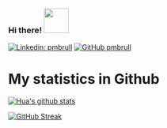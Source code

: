 ### Hi there! <img src="https://media.giphy.com/media/VgCDAzcKvsR6OM0uWg/giphy.gif" width="50"> 

[![Linkedin: pmbrull](https://img.shields.io/badge/-pmbrull-blue?style=flat-square&logo=Linkedin&logoColor=white&link=www.linkedin.com/in/pmbrull)](www.linkedin.com/in/pmbrull)
[![GitHub pmbrull](https://img.shields.io/github/followers/pmbrull?label=follow&style=social)](https://github.com/pmbrull)

<!--
**pmbrull/pmbrull** is a ✨ _special_ ✨ repository because its `README.md` (this file) appears on your GitHub profile.

Here are some ideas to get you started:

- 🔭 I’m currently working on ...
- 🌱 I’m currently learning ...
- 👯 I’m looking to collaborate on ...
- 🤔 I’m looking for help with ...
- 💬 Ask me about ...
- 📫 How to reach me: ...
- 😄 Pronouns: ...
- ⚡ Fun fact: ...
-->

# My statistics in Github
[![Hua's github stats](https://github-readme-stats.vercel.app/api?username=pmbrull&show_icons=true&theme=prussian&count_private=true)](https://github.com/pmbrull/github-readme-stats)

[![GitHub Streak](https://github-readme-streak-stats.herokuapp.com?user=pmbrull&theme=darcula&date_format=M%20j%5B%2C%20Y%5D)](https://git.io/streak-stats)
